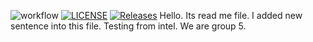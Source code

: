 ![workflow](https://github.com/SuThiriHtun/sem/actions/workflows/main.yml/badge.svg)
[![LICENSE](https://img.shields.io/github/license/SuThiriHtun/sem.svg?style=flat-square)](https://github.com/SuThiriHtun/sem/blob/master/LICENSE)
[![Releases](https://img.shields.io/github/release/SuThiriHtun/sem/all.svg?style=flat-square)](https://github.com/SuThiriHtun/sem/releases)
Hello. 
Its read me file.
I added new sentence into this file. 
Testing from intel.
We are group 5.